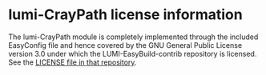# lumi-CrayPath license information

The lumi-CrayPath module is completely implemented through the included EasyConfig file and
hence covered by the 
GNU General Public License version 3.0 under which the
LUMI-EasyBuild-contrib repository is licensed. See the
[LICENSE file in that repository](https://github.com/Lumi-supercomputer/LUMI-EasyBuild-contrib/blob/main/LICENSE).
